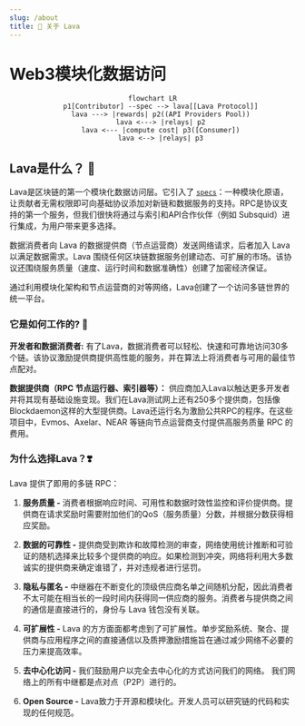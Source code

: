 ```yaml
---
slug: /about
title: 🌋 关于 Lava
---
```


# Web3模块化数据访问

<center>

```mermaid
flowchart LR
    p1[Contributor] --spec --> lava[[Lava Protocol]]
    lava ---> |rewards| p2((API Providers Pool))
    lava <---> |relays| p2
    lava <--- |compute cost| p3([Consumer])
    lava <--> |relays| p3
```
</center>

## Lava是什么？ 🌋

Lava是区块链的第一个模块化数据访问层。它引入了 [`specs`](/spec)：一种模块化原语，让贡献者无需权限即可向基础协议添加对新链和数据服务的支持。RPC是协议支持的第一个服务，但我们很快将通过与索引和API合作伙伴（例如 Subsquid）进行集成，为用户带来更多选择。

数据消费者向 Lava 的数据提供商（节点运营商）发送网络请求，后者加入 Lava 以满足数据需求。Lava 围绕任何区块链数据服务创建动态、可扩展的市场。该协议还围绕服务质量（速度、运行时间和数据准确性）创建了加密经济保证。

通过利用模块化架构和节点运营商的对等网络，Lava创建了一个访问多链世界的统一平台。


### 它是如何工作的? 🔩

**开发者和数据消费者:**
有了Lava，数据消费者可以轻松、快速和可靠地访问30多个链。该协议激励提供商提供高性能的服务，并在算法上将消费者与可用的最佳节点配对。

**数据提供商（RPC 节点运行器、索引器等）：**
供应商加入Lava以触达更多开发者并将其现有基础设施变现。我们在Lava测试网上还有250多个提供商，包括像Blockdaemon这样的大型提供商。Lava还运行名为激励公共RPC的程序。在这些项目中，Evmos、Axelar、NEAR 等链向节点运营商支付提供高服务质量 RPC 的费用。


### 为什么选择Lava？❣️

Lava 提供了即用的多链 RPC：

1. **服务质量 -** 消费者根据响应时间、可用性和数据时效性监控和评价提供商。提供商在请求奖励时需要附加他们的QoS（服务质量）分数，并根据分数获得相应奖励。

2. **数据的可靠性 -** 提供商受到欺诈和故障检测的审查，网络使用统计推断和可验证的随机选择来比较多个提供商的响应。如果检测到冲突，网络将利用大多数诚实的提供商来确定谁错了，并对违规者进行惩罚。

3. **隐私与匿名 -** 中继器在不断变化的顶级供应商名单之间随机分配，因此消费者不太可能在相当长的一段时间内获得同一供应商的服务。消费者与提供商之间的通信是直接进行的，身份与 Lava 钱包没有关联。

4. **可扩展性 -** Lava 的方方面面都考虑到了可扩展性。单步奖励系统、聚合、提供商与应用程序之间的直接通信以及质押激励措施旨在通过减少网络不必要的压力来提高效率。

5. **去中心化访问 -** 我们鼓励用户以完全去中心化的方式访问我们的网络。 我们网络上的所有中继都是点对点（P2P）进行的。

6. **Open Source -** Lava致力于开源和模块化。开发人员可以研究链的代码和实现的任何规范。
